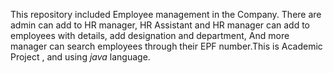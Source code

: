 This repository included Employee management in the Company. There are admin can add to HR manager, HR Assistant and HR manager can add to employees with details, add designation and department, And more manager can search employees through their EPF number.This is Academic Project , and using *java* language.
